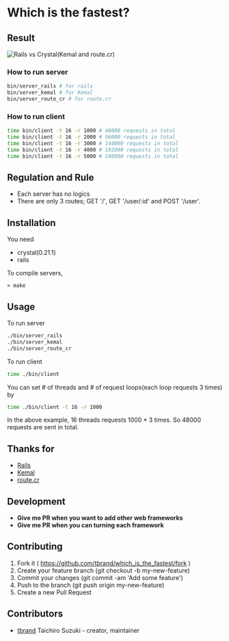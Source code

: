 # Which is the fastest?

## Result

![Rails vs Crystal(Kemal and route.cr)](https://cloud.githubusercontent.com/assets/3483230/24363926/3cb31198-134c-11e7-8a09-24fb69180b38.png)

### How to run server
```bash
bin/server_rails # for rails
bin/server_kemal # for Kemal
bin/server_route_cr # for route.cr
```

### How to run client
```bash
time bin/client -t 16 -r 1000 # 48000 requests in total
time bin/client -t 16 -r 2000 # 96000 requests in total
time bin/client -t 16 -r 3000 # 144000 requests in total
time bin/client -t 16 -r 4000 # 192000 requests in total
time bin/client -t 16 -r 5000 # 240000 requests in total
```

## Regulation and Rule
 - Each server has no logics
 - There are only 3 routes; GET '/', GET '/user/:id' and POST '/user'.

## Installation

You need
 - crystal(0.21.1)
 - rails

To compile servers,
```
> make
```

## Usage

To run server
```bash
./bin/server_rails
./bin/server_kemal
./bin/server_route_cr
```

To run client
```bash
time ./bin/client
```

You can set # of threads and # of request loops(each loop requests 3 times) by
```bash
time ./bin/client -t 16 -r 1000
```
In the above example, 16 threads requests 1000 * 3 times.
So 48000 requests are sent in total.

## Thanks for
 - [Rails](https://github.com/rails/rails)
 - [Kemal](https://github.com/kemalcr/kemal)
 - [route.cr](https://github.com/tbrand/route.cr)

## Development
 - **Give me PR when you want to add other web frameworks**
 - **Give me PR when you can turning each framework**

## Contributing

1. Fork it ( https://github.com/tbrand/which_is_the_fastest/fork )
2. Create your feature branch (git checkout -b my-new-feature)
3. Commit your changes (git commit -am 'Add some feature')
4. Push to the branch (git push origin my-new-feature)
5. Create a new Pull Request

## Contributors

- [tbrand](https://github.com/tbrand) Taichiro Suzuki - creator, maintainer

